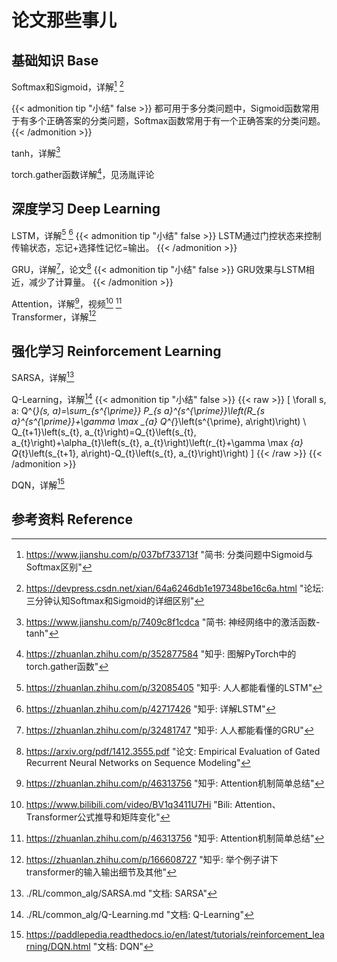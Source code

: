 # 论文那些事儿

<!--more-->


## 基础知识 Base  

Softmax和Sigmoid，详解[^1] [^2]

{{< admonition tip "小结" false >}}
都可用于多分类问题中，Sigmoid函数常用于有多个正确答案的分类问题，Softmax函数常用于有一个正确答案的分类问题。 
{{< /admonition >}}


tanh，详解[^3]

torch.gather函数详解[^15]，见汤胤评论


## 深度学习 Deep Learning  

LSTM，详解[^4] [^5]
{{< admonition tip "小结" false >}}
LSTM通过门控状态来控制传输状态，忘记+选择性记忆=输出。
{{< /admonition >}}

GRU，详解[^6]，论文[^7]
{{< admonition tip "小结" false >}}
GRU效果与LSTM相近，减少了计算量。
{{< /admonition >}}

Attention，详解[^8]，视频[^9] [^11]  
Transformer，详解[^10]  

## 强化学习 Reinforcement Learning

SARSA，详解[^12]

Q-Learning，详解[^13]
{{< admonition tip "小结" false >}}
{{< raw >}}
\[ 
    \forall s, a: Q^{*}(s, a)=\sum_{s^{\prime}} P_{s a}^{s^{\prime}}\left(R_{s a}^{s^{\prime}}+\gamma \max _{a} Q^{*}\left(s^{\prime}, a\right)\right) \\
    Q_{t+1}\left(s_{t}, a_{t}\right)=Q_{t}\left(s_{t}, a_{t}\right)+\alpha_{t}\left(s_{t}, a_{t}\right)\left(r_{t}+\gamma \max _{a} Q_{t}\left(s_{t+1}, a\right)-Q_{t}\left(s_{t}, a_{t}\right)\right)
\]
{{< /raw >}}
{{< /admonition >}}

DQN，详解[^14]

## 参考资料 Reference

[^1]: https://www.jianshu.com/p/037bf733713f "简书: 分类问题中Sigmoid与Softmax区别"
[^2]: https://devpress.csdn.net/xian/64a6246db1e197348be16c6a.html "论坛: 三分钟认知Softmax和Sigmoid的详细区别"
[^3]: https://www.jianshu.com/p/7409c8f1cdca "简书: 神经网络中的激活函数-tanh"
[^4]: https://zhuanlan.zhihu.com/p/32085405 "知乎: 人人都能看懂的LSTM"
[^5]: https://zhuanlan.zhihu.com/p/42717426 "知乎: 详解LSTM"
[^6]: https://zhuanlan.zhihu.com/p/32481747 "知乎: 人人都能看懂的GRU"
[^7]: https://arxiv.org/pdf/1412.3555.pdf "论文: Empirical Evaluation of Gated Recurrent Neural Networks on Sequence Modeling"
[^8]: https://zhuanlan.zhihu.com/p/46313756 "知乎: Attention机制简单总结"
[^9]: https://www.bilibili.com/video/BV1q3411U7Hi "Bili: Attention、Transformer公式推导和矩阵变化"
[^10]: https://zhuanlan.zhihu.com/p/166608727 "知乎: 举个例子讲下transformer的输入输出细节及其他"
[^11]: https://zhuanlan.zhihu.com/p/46313756 "知乎: Attention机制简单总结"
[^12]: ./RL/common_alg/SARSA.md "文档: SARSA"
[^13]: ./RL/common_alg/Q-Learning.md "文档: Q-Learning"
[^14]: https://paddlepedia.readthedocs.io/en/latest/tutorials/reinforcement_learning/DQN.html "文档: DQN"
[^15]: https://zhuanlan.zhihu.com/p/352877584 "知乎: 图解PyTorch中的torch.gather函数"



